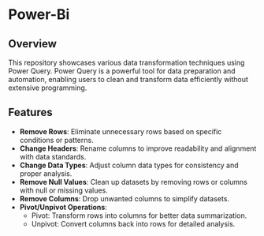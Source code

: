 # Power-Bi
## Overview  
This repository showcases various data transformation techniques using Power Query. Power Query is a powerful tool for data preparation and automation, enabling users to clean and transform data efficiently without extensive programming.  

## Features  
- **Remove Rows**: Eliminate unnecessary rows based on specific conditions or patterns.  
- **Change Headers**: Rename columns to improve readability and alignment with data standards.  
- **Change Data Types**: Adjust column data types for consistency and proper analysis.  
- **Remove Null Values**: Clean up datasets by removing rows or columns with null or missing values.  
- **Remove Columns**: Drop unwanted columns to simplify datasets.  
- **Pivot/Unpivot Operations**:  
  - Pivot: Transform rows into columns for better data summarization.  
  - Unpivot: Convert columns back into rows for detailed analysis.  
